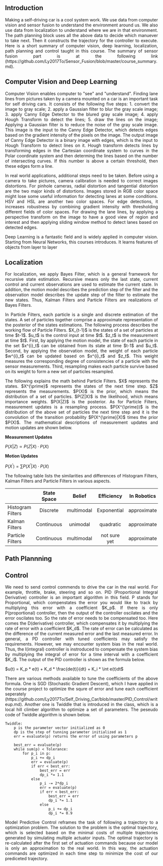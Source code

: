 ## Introduction

<p align='justify'>
Making a self-driving car is a cool system work. We use data from computer vision and sensor fusion to understand the environment around us. We also use data from localization to understand where we are in that environment. The path planning block uses all the above data to decide which manuever to take next. Then it constructs the trajectory for the controller to execute. Here is a short summary of computer vision, deep learning, localization, path planning and control taught in this course. The summary of sensor fusion part is at the following link (https://github.com/Ly2017To/Sensor_Fusion/blob/master/course_summary.md).
</p> 

## Computer Vision and Deep Learning

<p align='justify'>
Computer Vision enables computer to "see" and "understand". Finding lane lines from pictures taken by a camera mounted on a car is an important task for self driving cars. It consists of the following five steps: 1. convert the image to gray scale; 2. apply a Gaussian filter to blur the gray scale image; 3. apply Canny Edge Detector to the blured gray scale image; 4. apply Hough Transform to detect the lines; 5. draw the lines on the image; Applying a Gaussian filter is to reduce the noise of the gray scale image. This image is the input to the Canny Edge Detector, which detects edges based on the gradient intensity of the pixels on the image. The output image of Canny Edge Detector is a binary image with edges, which is the input to Hough Transform to detect lines on it. Hough transform detects lines by transforming edges in the Cartesian coordinate system to curves in the Polar coordinate system and then determing the lines based on the number of intersecting curves. If this number is above a certain threshold, then these edges form a line.
</p> 

<p align='justify'>
In real world applications, additional steps need to be taken. Before using a camera to take pictures, camera calibration is needed to correct images distortions. For pinhole cameras, radial distortion and tangential distortion are the two major kinds of distortions. Images stored in RGB color space might lose some useful information for detecting lanes at some conditions. HSV and HSL are another two color spaces. For edge detections, it increases robustness by combining gradient intensity with thresholding different fields of color spaces. For drawing the lane lines, by applying a perspective transform on the image to have a good view of region and interest and then applying sliding window method to detect lanes based on detected edges.
</p> 

<p align='justify'>
Deep Learning is a fantastic field and is widely applied in computer vision. Starting from Neural Networks, this courses introduces. 
It learns features of objects from layer to layer 
</p> 


## Localization

<p align='justify'>
For localization, we apply Bayes Filter, which is a general framework for recursive state estimation. Recursive means only the last state, current control and current observations are used to estimate the current state. In addition, the motion model describes the prediction step of the filter and the observation model describes the update step of the filter to estimate the new states. Thus, Kalman Filters and Particle Filters are realizations of Bayes Filters. 
</p> 

<p align='justify'>
In Particle Filters, each particle is a single and discrete estimation of the states. A set of particles together comprise a approximate representation of the posterior of the states estimations. The following process describes the working flow of Particle Filters. $X_{t-1}$ is the states of a set of particles at time $t-1$. $u_t$ is the control input at time $t$. $z_t$ is the measurement at time $t$. First, by applying the motion model, the state of each particle in the set $x^{i}_t$ can be obtained from its state at time $t-1$ and $u_t$. Second, by applying the observation model, the weight of each particle $w^{i}_t$ can be updated based on $x^{i}_t$ and $z_t$. This weight measures the corresponding degree of consistencies of a particle with the sensor measurements. Third, resampling makes each particle survive based on its weight to form a new set of particles resampled.  
</p> 

<p align='justify'>
The following explains the math behind Particle Filters. $X$ represents the states. $X^{\prime}$ represents the states of the next time step. $Z$ represents the measurements. $P(X)$ is the prior, which means the distribution of a set of particles. $P(Z|X)$ is the likelihood, which means importance weights. $P(X|Z)$ is the posterior. As for Particle Filters, measurement updates is a resampling process. $P(X^{\prime})$ is the distribution of the above set of particles the next time step and it is the convolution of the transition probability $P(X^{\prime}|X)$ times the prior $P(X)$. The mathematical descriptions of measurement updates and motion updates are shown below.
</p> 

**Measurement Updates**

$P(X|Z) \propto P(Z|X) \cdot P(X)$

**Motion Updates**

$P(X^{\prime}) = \sum P(X^{\prime}|X) \cdot P(X)$

<p align='justify'>
The following table lists the similarities and differences of Histogram Filters, Kalman Filters and Particle Filters in various aspects. 
</p>

|                    | State Space   | Belief        | Efficiency    | In Robotics   |
| -------------------|:-------------:|:-------------:|:-------------:|:-------------:|
| Histogram Filters  | Discrete      | multimodal    | Exponential   | approximate   |
| Kalman Filters     | Continuous    | unimodal      | quadratic     | approximate   | 
| Particle Filters   | Continuous    | multimodal    | not sure yet  | approximate   | 


## Path Plannning

<p align='justify'>

</p> 

## Control

<p align='justify'>
We need to send control commends to drive the car in the real world. For example, throttle, brake, steering and so on. PID (Proportional Integral Derivative) controller is an important algorithm in this field. P stands for Proportional, which compenstates the error you would like to track by multiplying this error with a coefficient $K_p$. If there is only P(proportional) controller, then the output of the controller oscilates and the error oscilates too. So the rate of error needs to be compensated too. Here comes the D(derivative) controller, which compensates it by multiplying the rate of error with a coefficient $K_d$. The rate of error can be calculated as the difference of the current measured error and the last measured error. In general, a PD controller with tuned coefficients may satisfy the requirements. However, we may encounter system bias in the real world. Thus, the I(integral) controller is instroduced to compensate the system bias by multiplying the integral of error for a time interval with a coefficient $K_i$. The output of the PID controller is shown as the formula below.

$u(t) = K_p * e(t) + K_d * \frac{de(t)}{dt} + K_i * \int e(t)dt$

</p>

<p align='justify'>
There are various methods available to tune the coefficients of the above formula. One is SGD (Stochastic Gradient Descent), which I have applied in the course project to optimize the squre of error and tune each coefficient seperately (https://github.com/Ly2017To/Self_Driving_Car/blob/master/PID_Control/writeup.md). Another one is Twiddle that is introduced in the class, which is a local hill climber algorithm to optimize a set of parameters. The peseudo code of Twiddle algorithm is shown below.
</p> 

    Twiddle:
    	p is the parameter vector initialized as 0 
		dp is the step of tunning parameter initialized as 1
		err = evaluate(p) returns the error of using parameters p
		
		best_err = evaluate(p)
		while sum(p) < Tolerance:
			for p_i in p:
				p_i += dp_i
				err = evaluate(p)
				if err < best_err:
					best_err = err
					dp_i *= 1.1
				else
					p_i -= 2*dp_i
					err = evaluate(p)
					if err < best_err:
						best_err = err
						dp_i *= 1.1
					else
						p_i += dp_i
						dp_i *= 0.9

<p align='justify'>
Model Predictive Control reframes the task of following a trajectory to a optimization problem. The solution to the problem is the optimal trajectory, which is selected based on the minimal costs of multiple trajectories generated by simulating multiple actuator inputs. The optimal trajectory is re-calculated after the first set of actuation commands because our model is only an approximation to the real world. In this way, the actuation commands are optimized in each time step to minimize the cost of our prediceted trajectory. 
</p> 